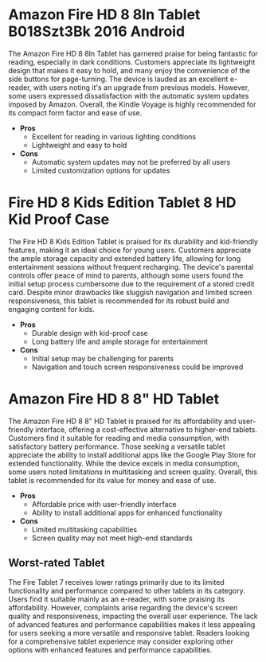 # Amazon Fire HD 8 8In Tablet B018Szt3Bk 2016 Android

The Amazon Fire HD 8 8In Tablet has garnered praise for being fantastic for reading, especially in dark conditions. Customers appreciate its lightweight design that makes it easy to hold, and many enjoy the convenience of the side buttons for page-turning. The device is lauded as an excellent e-reader, with users noting it's an upgrade from previous models. However, some users expressed dissatisfaction with the automatic system updates imposed by Amazon. Overall, the Kindle Voyage is highly recommended for its compact form factor and ease of use.

- **Pros**
  - Excellent for reading in various lighting conditions
  - Lightweight and easy to hold
- **Cons**
  - Automatic system updates may not be preferred by all users
  - Limited customization options for updates

# Fire HD 8 Kids Edition Tablet 8 HD Kid Proof Case

The Fire HD 8 Kids Edition Tablet is praised for its durability and kid-friendly features, making it an ideal choice for young users. Customers appreciate the ample storage capacity and extended battery life, allowing for long entertainment sessions without frequent recharging. The device's parental controls offer peace of mind to parents, although some users found the initial setup process cumbersome due to the requirement of a stored credit card. Despite minor drawbacks like sluggish navigation and limited screen responsiveness, this tablet is recommended for its robust build and engaging content for kids.

- **Pros**
  - Durable design with kid-proof case
  - Long battery life and ample storage for entertainment
- **Cons**
  - Initial setup may be challenging for parents
  - Navigation and touch screen responsiveness could be improved

# Amazon Fire HD 8 8" HD Tablet

The Amazon Fire HD 8 8" HD Tablet is praised for its affordability and user-friendly interface, offering a cost-effective alternative to higher-end tablets. Customers find it suitable for reading and media consumption, with satisfactory battery performance. Those seeking a versatile tablet appreciate the ability to install additional apps like the Google Play Store for extended functionality. While the device excels in media consumption, some users noted limitations in multitasking and screen quality. Overall, this tablet is recommended for its value for money and ease of use.

- **Pros**
  - Affordable price with user-friendly interface
  - Ability to install additional apps for enhanced functionality
- **Cons**
  - Limited multitasking capabilities
  - Screen quality may not meet high-end standards

## Worst-rated Tablet

The Fire Tablet 7 receives lower ratings primarily due to its limited functionality and performance compared to other tablets in its category. Users find it suitable mainly as an e-reader, with some praising its affordability. However, complaints arise regarding the device's screen quality and responsiveness, impacting the overall user experience. The lack of advanced features and performance capabilities makes it less appealing for users seeking a more versatile and responsive tablet. Readers looking for a comprehensive tablet experience may consider exploring other options with enhanced features and performance capabilities.